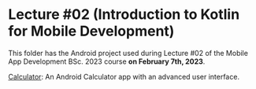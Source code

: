 # Lecture #02  (Introduction to Kotlin for Mobile Development)

This folder has the Android project used during Lecture #02 of the Mobile App Development BSc. 2023 course **on February 7th, 2023**.

[Calculator](02-1_Calculator): An Android Calculator app with an advanced user interface.
